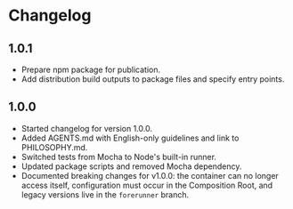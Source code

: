 # Changelog

## 1.0.1
- Prepare npm package for publication.
- Add distribution build outputs to package files and specify entry points.

## 1.0.0
- Started changelog for version 1.0.0.
- Added AGENTS.md with English-only guidelines and link to PHILOSOPHY.md.
- Switched tests from Mocha to Node's built-in runner.
- Updated package scripts and removed Mocha dependency.
- Documented breaking changes for v1.0.0: the container can no longer access itself, configuration must occur in the Composition Root, and legacy versions live in the `forerunner` branch.

